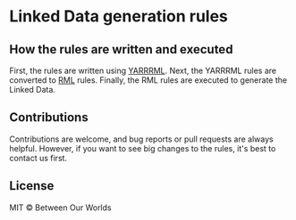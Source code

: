 # Linked Data generation rules

## How the rules are written and executed
First, the rules are written using [YARRRML](https://w3id.org/yarrrml).
Next, the YARRRML rules are converted to [RML](http://rml.io) rules.
Finally, the RML rules are executed to generate the Linked Data.

## Contributions
Contributions are welcome, and bug reports or pull requests are always helpful.
However, if you want to see big changes to the rules, it's best to contact us first.

## License
MIT &copy; Between Our Worlds
